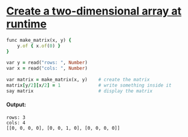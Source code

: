 [1]: http://rosettacode.org/wiki/Create_a_two-dimensional_array_at_runtime

# [Create a two-dimensional array at runtime][1]

```ruby
func make_matrix(x, y) {
    y.of { x.of(0) }
}
 
var y = read("rows: ", Number)
var x = read("cols: ", Number)
 
var matrix = make_matrix(x, y)    # create the matrix
matrix[y/2][x/2] = 1              # write something inside it
say matrix                        # display the matrix
```

#### Output:
```
rows: 3
cols: 4
[[0, 0, 0, 0], [0, 0, 1, 0], [0, 0, 0, 0]]
```
